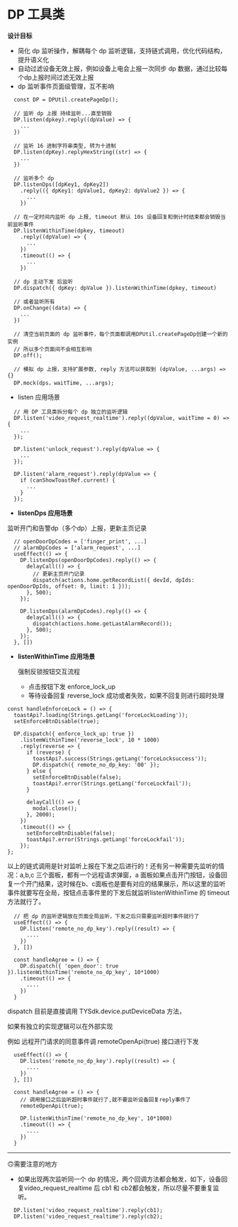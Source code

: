 # DP 工具类

**设计目标**

- 简化 dp 监听操作，解耦每个 dp 监听逻辑，支持链式调用，优化代码结构，提升语义化
- 自动过滤设备无效上报，例如设备上电会上报一次同步 dp 数据，通过比较每个dp上报时间过滤无效上报
- dp 监听事件页面级管理，互不影响

```tsx
  const DP = DPUtil.createPageDp();

  // 监听 dp 上报 持续监听...直至销毁
  DP.listen(dpkey).reply((dpValue) => {
    ...
  })

  // 监听 16 进制字符串类型, 转为十进制
  DP.listen(dpKey).replyHexString((str) => {
    ...
  })

  // 监听多个 dp
  DP.listenDps([dpKey1, dpKey2])
    .reply(({ dpKey1: dpValue1, dpKey2: dpValue2 }) => {
      ...
    })

  // 在一定时间内监听 dp 上报, timeout 默认 10s 设备回复和倒计时结束都会销毁当前监听事件
  DP.listenWithinTime(dpkey, timeout)
    .reply((dpValue) => {
      ...
    })
    .timeout(() => {
      ...
    })

  // dp 主动下发 后监听
  DP.dispatch({ dpKey: dpValue }).listenWithinTime(dpkey, timeout)

  // 或者监听所有
  DP.onChange((data) => {
    ...
  })

  // 清空当前页面的 dp 监听事件，每个页面都调用DPUtil.createPageDp创建一个新的实例
  // 所以多个页面间不会相互影响
  DP.off();

  // 模拟 dp 上报，支持扩展参数, reply 方法可以获取到 (dpValue, ...args) => {}
  DP.mock(dps，waitTime, ...args);
```

- listen 应用场景

```tsx
  // 用 DP 工具类拆分每个 dp 独立的监听逻辑
  DP.listen('video_request_realtime').reply((dpValue, waitTime = 0) => {
    ...
  });

  DP.listen('unlock_request').reply(dpValue => {
    ...
  });

  DP.listen('alarm_request').reply(dpValue => {
    if (canShowToastRef.current) {
      ...
    }
  });
```

- **listenDps 应用场景**

监听开门和告警dp（多个dp）上报，更新主页记录

```tsx
  // openDoorDpCodes = ['finger_print', ...]
  // alarmDpCodes = ['alarm_request', ...]
  useEffect(() => {
    DP.listenDps(openDoorDpCodes).reply(() => {
      delayCall(() => {
        // 更新主页开门记录
        dispatch(actions.home.getRecordList({ devId, dpIds: openDoorDpIds, offset: 0, limit: 1 }));
      }, 500);
    });

    DP.listenDps(alarmDpCodes).reply(() => {
      delayCall(() => {
        dispatch(actions.home.getLastAlarmRecord());
      }, 500);
    });
  }, [])
```

- **listenWithinTime 应用场景**
    
    强制反锁按钮交互流程
    
    - 点击按钮下发 enforce_lock_up
    - 等待设备回复 reverse_lock 成功或者失败，如果不回复则进行超时处理

```tsx
const handleEnforceLock = () => {
  toastApi?.loading(Strings.getLang('forceLockLoading'));
  setEnforceBtnDisable(true);

  DP.dispatch({ enforce_lock_up: true })
    .listemWithinTime('reverse_lock', 10 * 1000)
    .reply(reverse => {
      if (reverse) {
        toastApi?.success(Strings.getLang('forceLocksuccess'));
        DP.dispatch({ remote_no_dp_key: '00' });
      } else {
        setEnforceBtnDisable(false);
        toastApi?.error(Strings.getLang('forceLockfail'));
      }

      delayCall(() => {
        modal.close();
      }, 2000);
    })
    .timeout(() => {
      setEnforceBtnDisable(false);
      toastApi?.error(Strings.getLang('forceLockfail'));
    });
};
```

以上的链式调用是针对监听上报在下发之后进行的！还有另一种需要先监听的情况：a,b,c 三个面板，都有一个远程请求弹窗，a 面板如果点击开门按钮，设备回复一个开门结果，这时候在b、c面板也是要有对应的结果展示，所以这里的监听事件就要写在全局，按钮点击事件里的下发后就监听listenWithinTime 的 timeout 方法就行了。

```tsx
  // 把 dp 的监听逻辑放在页面全局监听，下发之后只需要监听超时事件就行了
  useEffect(() => {
    DP.listen('remote_no_dp_key').reply((result) => {
      ....
    })
  }, [])

  const handleAgree = () => {
    DP.dispatch({ 'open_door': true }).listenWithinTime('remote_no_dp_key', 10*1000)
    .timeout(() => {
      ....
    })
  }
```

dispatch 目前是直接调用 TYSdk.device.putDeviceData 方法，

如果有独立的实现逻辑可以在外部实现

例如 远程开门请求的同意事件调 remoteOpenApi(true) 接口进行下发

```tsx
  useEffect(() => {
    DP.listen('remote_no_dp_key').reply((result) => {
      ....
    })
  }, [])

  const handleAgree = () => {
    // 调用接口之后监听超时事件就行了,就不要监听设备回复reply事件了
    remoteOpenApi(true);

    DP.listenWithinTime('remote_no_dp_key', 10*1000)
    .timeout(() => {
      ....
    })
  }
```

---

🙃需要注意的地方
- 如果出现两次监听同一个 dp 的情况，两个回调方法都会触发，如下，设备回复video_request_realtime 后 cb1 和 cb2都会触发，所以尽量不要重复监听。

```tsx
  DP.listen('video_request_realtime').reply(cb1);
  DP.listen('video_request_realtime').reply(cb2);
```
